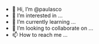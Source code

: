 - 👋 Hi, I’m @paulasco
- 👀 I’m interested in ...
- 🌱 I’m currently learning ...
- 💞️ I’m looking to collaborate on ...
- 📫 How to reach me ...

<!---
paulasco/paulasco is a ✨ special ✨ repository because its `README.md` (this file) appears on your GitHub profile.
You can click the Preview link to take a look at your changes.
--->
